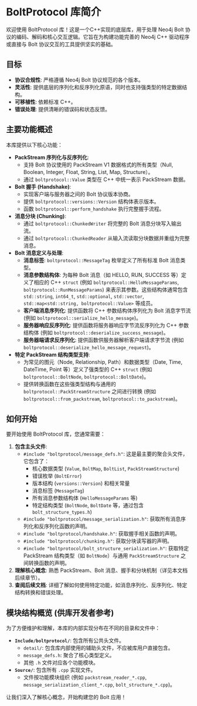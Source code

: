 # BoltProtocol 库简介

欢迎使用 BoltProtocol 库！这是一个C++实现的底层库，用于处理 Neo4j Bolt 协议的编码、解码和核心交互逻辑。它旨在为构建功能完善的 Neo4j C++ 驱动程序或直接与 Bolt 协议交互的工具提供坚实的基础。

## 目标

*   **协议合规性**: 严格遵循 Neo4j Bolt 协议规范的各个版本。
*   **灵活性**: 提供底层的序列化和反序列化原语，同时也支持强类型的特定数据结构。
*   **可移植性**: 依赖标准 C++。
*   **错误处理**: 提供清晰的错误码和状态反馈。

## 主要功能概述

本库提供以下核心功能：

*   **PackStream 序列化与反序列化**:
    *   支持 Bolt 协议使用的 PackStream V1 数据格式的所有类型（Null, Boolean, Integer, Float, String, List, Map, Structure）。
    *   通过 `boltprotocol::Value` 类型在 C++ 中统一表示 PackStream 数据。
*   **Bolt 握手 (Handshake)**:
    *   实现客户端与服务器之间的 Bolt 协议版本协商。
    *   提供 `boltprotocol::versions::Version` 结构体表示版本。
    *   函数 `boltprotocol::perform_handshake` 执行完整握手流程。
*   **消息分块 (Chunking)**:
    *   通过 `boltprotocol::ChunkedWriter` 将完整的 Bolt 消息分块写入输出流。
    *   通过 `boltprotocol::ChunkedReader` 从输入流读取分块数据并重组为完整消息。
*   **Bolt 消息定义与处理**:
    *   **消息标签**: `boltprotocol::MessageTag` 枚举定义了所有标准 Bolt 消息类型。
    *   **消息参数结构体**: 为每种 Bolt 消息（如 HELLO, RUN, SUCCESS 等）定义了相应的 C++ `struct` (例如 `boltprotocol::HelloMessageParams`, `boltprotocol::RunMessageParams`) 来表示其参数。这些结构体通常包含 `std::string`, `int64_t`, `std::optional`, `std::vector`, `std::map<std::string, boltprotocol::Value>` 等成员。
    *   **客户端消息序列化**: 提供函数将 C++ 参数结构体序列化为 Bolt 消息字节流 (例如 `boltprotocol::serialize_hello_message`)。
    *   **服务器响应反序列化**: 提供函数将服务器响应字节流反序列化为 C++ 参数结构体 (例如 `boltprotocol::deserialize_success_message`)。
    *   **服务器端请求反序列化**: 提供函数供服务器解析客户端请求字节流 (例如 `boltprotocol::deserialize_hello_message_request`)。
*   **特定 PackStream 结构类型支持**:
    *   为常见的图元（Node, Relationship, Path）和数据类型（Date, Time, DateTime, Point 等）定义了强类型的 C++ `struct` (例如 `boltprotocol::BoltNode`, `boltprotocol::BoltDate`)。
    *   提供转换函数在这些强类型结构与通用的 `boltprotocol::PackStreamStructure` 之间进行转换 (例如 `boltprotocol::from_packstream`, `boltprotocol::to_packstream`)。

## 如何开始

要开始使用 BoltProtocol 库，您通常需要：

1.  **包含主头文件**:
    *   `#include "boltprotocol/message_defs.h"`: 这是最主要的聚合头文件，它包含了：
        *   核心数据类型 (`Value`, `BoltMap`, `BoltList`, `PackStreamStructure`)
        *   错误枚举 (`BoltError`)
        *   版本结构 (`versions::Version`) 和相关常量
        *   消息标签 (`MessageTag`)
        *   所有消息参数结构体 (`HelloMessageParams` 等)
        *   特定结构类型 (`BoltNode`, `BoltDate` 等，通过包含 `bolt_structure_types.h`)
    *   `#include "boltprotocol/message_serialization.h"`: 获取所有消息序列化和反序列化函数的声明。
    *   `#include "boltprotocol/handshake.h"`: 获取握手相关函数的声明。
    *   `#include "boltprotocol/chunking.h"`: 获取分块读写器的声明。
    *   `#include "boltprotocol/bolt_structure_serialization.h"`: 获取特定 PackStream 结构类型（如 `BoltNode`）与通用 `PackStreamStructure` 之间转换函数的声明。
2.  **理解核心概念**: 熟悉 PackStream、Bolt 消息、握手和分块机制（详见本文档后续章节）。
3.  **查阅后续文档**: 详细了解如何使用特定功能，如消息序列化、反序列化、特定结构转换和错误处理。

## 模块结构概览 (供库开发者参考)

为了方便维护和理解，本库的内部实现分布在不同的目录和文件中：

*   **`Include/boltprotocol/`**: 包含所有公共头文件。
    *   `detail/`: 包含库内部使用的辅助头文件，不应被库用户直接包含。
    *   `message_defs.h`: 聚合了核心类型定义。
    *   其他 `.h` 文件对应各个功能模块。
*   **`Source/`**: 包含所有 `.cpp` 实现文件。
    *   文件按功能模块组织 (例如 `packstream_reader_*.cpp`, `message_serialization_client_*.cpp`, `bolt_structure_*.cpp`)。

让我们深入了解核心概念，开始构建您的 Bolt 应用！